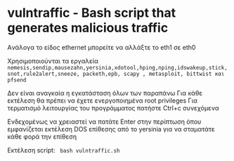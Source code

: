 # vulntraffic - Bash script that generates malicious traffic

Aνάλογα το είδος ethernet μπορείτε να αλλάξτε το eth1 σε eth0 

Χρησιμοποιούνται τα εργαλεία ```nemesis,sendip,mausezahn,yersinia,xdotool,hping,nping,idswakeup,stick,snot,rule2alert,sneeze, packeth,epb, scapy , metasploit, bittwist και pfsend```

Δεν είναι αναγκαία η εγκατάσταση όλων των παραπάνω
Για κάθε εκτέλεση θα πρέπει να έχετε ενεργοποιημένα root privileges
Για τερματισμό λειτουργίας του προγράμματος πατήστε Ctrl+c συνεχόμενα

Ενδεχομένως να χρειαστεί να πατάτε Enter στην περίπτωση όπου εμφανίζεται εκτέλεση DOS επίθεσης από το yersinia για να σταματάτε κάθε φορά την επίθεση

Εκτέλεση script: ``` bash vulntraffic.sh```
